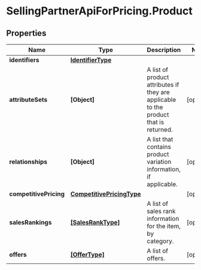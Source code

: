 # SellingPartnerApiForPricing.Product

## Properties

Name | Type | Description | Notes
------------ | ------------- | ------------- | -------------
**identifiers** | [**IdentifierType**](IdentifierType.md) |  | 
**attributeSets** | **[Object]** | A list of product attributes if they are applicable to the product that is returned. | [optional] 
**relationships** | **[Object]** | A list that contains product variation information, if applicable. | [optional] 
**competitivePricing** | [**CompetitivePricingType**](CompetitivePricingType.md) |  | [optional] 
**salesRankings** | [**[SalesRankType]**](SalesRankType.md) | A list of sales rank information for the item, by category. | [optional] 
**offers** | [**[OfferType]**](OfferType.md) | A list of offers. | [optional] 


